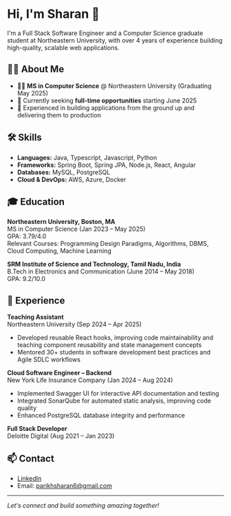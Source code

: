 # Hi, I'm Sharan 👋

I'm a Full Stack Software Engineer and a Computer Science graduate student at Northeastern University, with over 4 years of experience building high-quality, scalable web applications.

## 👨‍💻 About Me

- 🧑‍🎓 **MS in Computer Science** @ Northeastern University (Graduating May 2025)
- 💼 Currently seeking **full-time opportunities** starting June 2025
- 🚀 Experienced in building applications from the ground up and delivering them to production

## 🛠️ Skills

- **Languages:** Java, Typescript, Javascript, Python
- **Frameworks:** Spring Boot, Spring JPA, Node.js, React, Angular
- **Databases:** MySQL, PostgreSQL
- **Cloud & DevOps:** AWS, Azure, Docker

## 🎓 Education

**Northeastern University, Boston, MA**  
MS in Computer Science (Jan 2023 – May 2025)  
GPA: 3.79/4.0  
Relevant Courses: Programming Design Paradigms, Algorithms, DBMS, Cloud Computing, Machine Learning

**SRM Institute of Science and Technology, Tamil Nadu, India**  
B.Tech in Electronics and Communication (June 2014 – May 2018)  
GPA: 9.2/10.0

## 💼 Experience

**Teaching Assistant**  
Northeastern University (Sep 2024 – Apr 2025)  
- Developed reusable React hooks, improving code maintainability and teaching component reusability and state management concepts
- Mentored 30+ students in software development best practices and Agile SDLC workflows

**Cloud Software Engineer – Backend**  
New York Life Insurance Company (Jan 2024 – Aug 2024)  
- Implemented Swagger UI for interactive API documentation and testing
- Integrated SonarQube for automated static analysis, improving code quality
- Enhanced PostgreSQL database integrity and performance

**Full Stack Developer**  
Deloitte Digital (Aug 2021 – Jan 2023)  
<!-- Add more if you wish -->

## 📫 Contact

- [LinkedIn](https://www.linkedin.com/in/sharanparikh16/)
- Email: parikhsharan6@gmail.com

---

*Let's connect and build something amazing together!*
